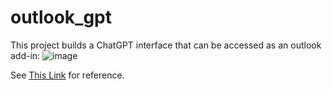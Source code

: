 # outlook_gpt
This project builds a ChatGPT interface that can be accessed as an outlook add-in:
![image](https://github.com/abelowstrat/outlook_gpt/assets/95978072/16696779-df22-4bf4-9d47-757b50d57e9a)

See [This Link](https://techcommunity.microsoft.com/t5/modern-work-app-consult-blog/bringing-openai-into-an-outlook-add-in-a-business-mail-generator/ba-p/3743099) for reference.

